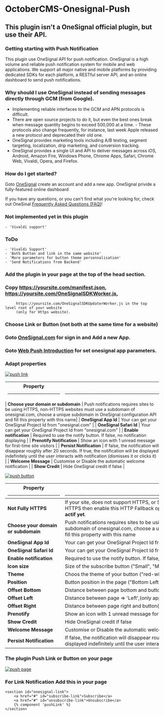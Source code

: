 # OctoberCMS-Onesignal-Push

## This plugin isn't a OneSignal official plugin, but use their API.

### Getting starting with Push Notification

This plugin use OneSignal API for push notification.
OneSignal is a high volume and reliable push notification system for mobile and web applications. We support all major native and mobile platforms by providing dedicated SDKs for each platform, a RESTful server API, and an online dashboard to send push notifications.

### Why should I use OneSignal instead of sending messages directly through GCM (from Google).
- Implementing reliable interfaces to the GCM and APN protocols is difficult. 
- There are open source projects to do it, but even the best ones break when message quantity begins to exceed 500,000 at a time. - These protocols also change frequently, for instance, last week Apple released a new protocol and deprecated their old one.
- OneSignal provides marketing tools including A/B testing, segment targeting, localization, drip marketing, and conversion tracking.
- OneSignal provides a single UI and API to deliver messages across iOS, Android, Amazon Fire, Windows Phone, Chrome Apps, Safari, Chrome Web, Vivaldi, Opera, and Firefox.

### How do I get started? 
Goto [OneSignal](https://onsignal.com) create an account and add a new app.
OneSignal privide a fully-featured online dashboard

If you have any questions, or you can't find what you're looking for, check out OneSinal [Frequently Asked Questions (FAQ)](http://documentation.onesignal.com/docs/frequently-asked-questions)!

### Not implemented yet in this plugin
```
- 'Vivaldi support'
```

### ToDo
```
- 'Vivaldi Support'
- 'Both Button and link in the same website'
- 'More parameters for button theme personnalisation'
- 'Send Notifications from Backend'
```





### Add the plugin in your page at the top of the head section.
### Copy https://yoursite.com/manifest.json, https://yoursite.com/OneSignalSDKWorker.js, 
         https://yoursite.com/OneSignalSDKUpdaterWorker.js in the top level root of your website 
         (only for Https website).
### Choose Link or Button (not both at the same time for a website)
### Goto [OneSignal.com](http://onesignal.com) for sign in and Add a new App.
### Goto [Web Push Introduction](https://https://documentation.onesignal.com/docs/what-is-website-push) for set onesignal app parameters.


### Adapt properties

[![push link](http://img.ctrlv.in/img/16/04/27/5720ab0807152.png)](http://ctrlv.in/744666)


|  Property  ........................................ | Description  ...................................................................................................................................................................... |
| --- | --- |

| **Choose your domain or subdomain** | Push notifications requires sites to be using HTTPS, non-HTTPS websites must use a subdomain of onesignal.com, choose a unique subdomain in OneSignal configuration API and fill this property with this name|
| **OneSignal App Id** | Your can get your OneSignal Project Id from "onesignal.com" |
| **OneSignal Safari Id** | Your can get your OneSignal Project Id from "onesignal.com" |
| **Enable notification** | Required to use the notify button. If false, no notification displaying |
| **Prenotify Notification** | Show an icon with 1 unread message for first-time site visitors |
| **Persist Notification** | If false, the notification will disappear roughly after 20 seconds. If true, the notification will be displayed indefinitely until the user interacts with notification (dismisses it or clicks it) |
| **Welcome Message** | Customise or Disable the automatic welcome notification |
| **Show Credit** | Hide OneSignal credit if false |


[![push button](http://img.ctrlv.in/img/16/04/27/5720ab8a94120.png)](http://ctrlv.in/744668)

|  Property  ........................................ | Description  ...................................................................................................................................................................... |
| --- | --- |
| **Not Fully HTTPS** | If your site, does not support HTTPS, or Serves some pages over HTTP and other pages over HTTPS then enable this HTTP Fallback option. Otherwise leave this option unchecked! **Not actif yet**. |
| **Choose your domain or subdomain** | Push notifications requires sites to be using HTTPS, non-HTTPS websites must use a subdomain of onesignal.com, choose a unique subdomain in OneSignal configuration API and fill this property with this name|
| **OneSignal App Id** | Your can get your OneSignal Project Id from "onesignal.com" |
| **OneSignal Safari Id** | Your can get your OneSignal Project Id from "onesignal.com" |
| **Enable notification** | Required to use the notify button. If false, no notification displaying |
| **Icon size** | Size of the subscribe button ("Small", "Medium", or "Large") |
| **Theme** | Choos the theme of your button ("red-white" or "white-red") |
| **Position** | Button position in the page ("Bottom Left" or "Bottom Right") |
| **Offset Bottom** | Distance between page bottom and button |
| **Offset Left** | Distance between page    => 'Left',(only applied if bottom-left), |
| **Offset Right** | Distance between page right and button(only applied if bottom-right) |
| **Prenotify** | Show an icon with 1 unread message for first-time site visitors |
| **Show Credit** | Hide OneSignal credit if false |
| **Welcome Message** | Customise or Disable the automatic welcome notification |
| **Persist Notification** | If false, the notification will disappear roughly after 20 seconds. If true, the notification will be displayed indefinitely until the user interacts with notification (dismisses it or clicks it) |



### The plugin Push Link or Button on your page

[![push page](http://img.ctrlv.in/img/16/04/27/5720abb7dd59e.png)](http://ctrlv.in/744669)

### For Link Notification Add this in your page

```
<section id="onesignal-link">
    <a href="#" id="subscribe-link">Subscribe</a>
    <a href="#" id="unsubscribe-link">Unsubscribe</a>
    {% component 'pushLink' %}
</section>
```